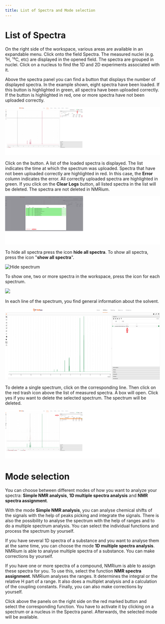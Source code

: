 ```yaml
---
title: List of Spectra and Mode selection
---
```


# List of Spectra

On the right side of the workspace, various areas are available in an expandable menu. Click onto the field Spectra. The measured nuclei (e.g. ¹H, ¹³C, etc) are displayed in the opened field. The spectra are grouped in nuclei. Click on a nucleus to find the 1D and 2D experiments associated with it. 

Above the spectra panel you can find a button that displays the number of displayed spectra. In the example shown, eight spectra have been loaded. If this button is highlighted in green, all spectra have been uploaded correctly. If the button is highlighted in red, one or more spectra have not been uploaded correctly. 

![](./korrekte_Spektren.svg)

Click on the button. A list of the loaded spectra is displayed. The list indicates the time at which the spectrum was uploaded. Spectra that have not been uploaded correctly are highlighted in red. In this case, the **Error** column indicates the error. All correctly uploaded spectra are highlighted in green. If you click on the **Clear Logs** button, all listed spectra in the list will be deleted. The spectra are not deleted in NMRium. 

![](./korrekte_Spektren2.png)

To hide all spectra press the icon **hide all spectra**. To show all spectra, press the icon "**show all spectra**". 

![Hide spectrum](./Hide.gif)

To show one, two or more spectra in the workspace, press the icon for each spectrum. 

![](./show_Spectra.gif)

In each line of the spectrum, you find general information about the solvent.

![](./solvent.svg)

To delete a single spectrum, click on the corresponding line. Then click on the red trash icon above the list of measured spectra. A box will open. Click yes if you want to delete the selected spectrum. The spectrum will be deleted.

![](./Delete_spectra.png)

# Mode selection

You can choose between different modes of how you want to analyze your spectra: **Simple NMR analysis**, **1D multiple spectra analysis** and **NMR spectra assignment**. 

With the mode **Simple NMR analysis**, you can analyse chemical shifts of the signals with the help of peaks picking and integrate the signals. There is also the possibility to analyse the spectrum with the help of ranges and to do a multiple spectrum analysis. You can select the individual functions and process the spectrum by yourself.

If you have several 1D spectra of a substance and you want to analyse them at the same time, you can choose the mode **1D multiple spectra analysis**. NMRium is able to analyse multiple spectra of a substance. You can make corrections by yourself.

If you have one or more spectra of a compound, NMRium is able to assign these spectra for you. To use this, select the function **NMR spectra assignment**. NMRium analyses the ranges. It determines the integral or the relative H part of a range. It also does a multiplet analysis and a calculation of the coupling constants.  Finally, you can also make corrections by yourself.

Click above the panels on the right side on the red marked button and select the corresponding function. You have to activate it by clicking on a spectrum or a nucleus in the Spectra panel. Afterwards, the selected mode will be available.






